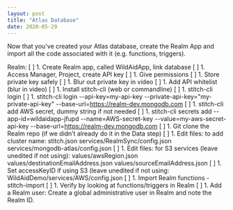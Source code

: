 ```yaml
---
layout: post
title: "Atlas Database"
date: 2020-05-29
---
```


Now that you've created your Atlas database, create the Realm App and import all the code associated with it (e.g. functions, triggers).


Realm:
[ ] 1. Create Realm app, called WildAidApp, link database
[ ] 1. Access Manager, Project, create API key
[ ] 1. Give permissions
[ ] 1. Store private key safely
[ ] 1. Blur out private key in video
[ ] 1. Add API whitelist (blur in video)
[ ] 1. Install stitch-cli (web or commandline)
[ ] 1. stitch-cli login 
[ ] 1. stitch-cli login --api-key=my-api-key --private-api-key="my-private-api-key" --base-url=https://realm-dev.mongodb.com
[ ] 1. stitch-cli add AWS secret, dummy string if not needed
[ ] 1. stitch-cli secrets add --app-id=wildaidapp-jfupd --name=AWS-secret-key --value=my-aws-secret-api-key --base-url=https://realm-dev.mongodb.com
[ ] 1. Git clone the Realm repo (if we didn’t already do it in the Data step)
[ ] 1. Edit files: to add cluster name: stitch.json services/RealmSync/config.json services/mongodb-atlas/config.json
[ ] 1. Edit files: for S3 services (leave unedited if not using): values/awsRegion.json values/destinationEmailAddress.json values/sourceEmailAddress.json
[ ] 1. Set accessKeyID if using S3 (leave unedited if not using: WildAidDemo/services/AWS/config.json
[ ] 1. Import Realm functions - stitch-import
[ ] 1. Verify by looking at functions/triggers in Realm
[ ] 1. Add a Realm user: Create a global administrative user in Realm and note the Realm ID.

